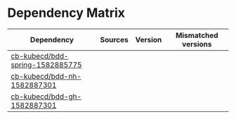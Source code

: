 # Dependency Matrix

Dependency | Sources | Version | Mismatched versions
---------- | ------- | ------- | -------------------
[cb-kubecd/bdd-spring-1582885775](https://github.com/cb-kubecd/bdd-spring-1582885775.git) |  | []() | 
[cb-kubecd/bdd-nh-1582887301](https://github.com/cb-kubecd/bdd-nh-1582887301.git) |  | []() | 
[cb-kubecd/bdd-gh-1582887301](https://github.com/cb-kubecd/bdd-gh-1582887301.git) |  | []() | 
